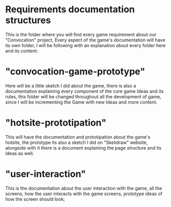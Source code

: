 # Requirements documentation structures

This is the folder where you will find every game requirement about our "Convocation" project, Every aspect of the game's documentation will have its own folder, I will be following with an explanation about every folder here and its content:

# "convocation-game-prototype"

Here will be a little sketch I did about the game, there is also a documentation explaining every component of the core game Ideas and its rules, this folder will be changed throughout all the development of game, since I will be incrementing the Game with new Ideas and more content.

# "hotsite-prototipation"

This will have the documentation and prototipation about the game's hotsite, the prototype its also a sketch I did on "Skelidraw" website, alongside with it there is a document explaining the page structure and its Ideas as well.

# "user-interaction"

This is the documentation about the user interaction with the game, all the screens, how the user interacts with the game screens, prototype ideas of how the screen should look;